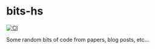 # bits-hs

[![CI](https://github.com/henrytill/bits-hs/actions/workflows/ci.yml/badge.svg)](https://github.com/henrytill/bits-hs/actions/workflows/ci.yml)

Some random bits of code from papers, blog posts, etc...
